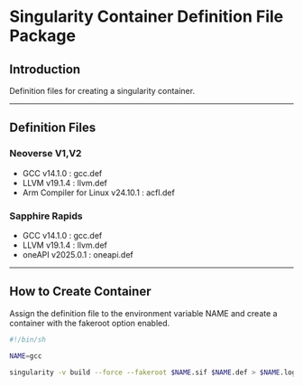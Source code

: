 
# Singularity Container Definition File Package

## Introduction

Definition files for creating a singularity container.

---

## Definition Files

### Neoverse V1,V2

 - GCC v14.1.0 : gcc.def
 - LLVM v19.1.4 : llvm.def
 - Arm Compiler for Linux v24.10.1 : acfl.def

### Sapphire Rapids

 - GCC v14.1.0 : gcc.def
 - LLVM v19.1.4 : llvm.def
 - oneAPI v2025.0.1 : oneapi.def

---

## How to Create Container

Assign the definition file to the environment variable NAME and create a container with the fakeroot option enabled.

```bash
#!/bin/sh

NAME=gcc

singularity -v build --force --fakeroot $NAME.sif $NAME.def > $NAME.log 2>&1
```

